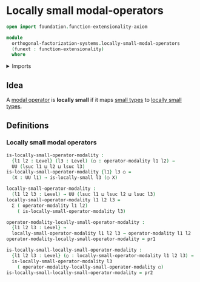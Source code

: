 # Locally small modal-operators

```agda
open import foundation.function-extensionality-axiom

module
  orthogonal-factorization-systems.locally-small-modal-operators
  (funext : function-extensionality)
  where
```

<details><summary>Imports</summary>

```agda
open import foundation.dependent-pair-types
open import foundation.locally-small-types funext
open import foundation.universe-levels

open import orthogonal-factorization-systems.modal-operators funext
```

</details>

## Idea

A [modal operator](orthogonal-factorization-systems.modal-operators.md) is
**locally small** if it maps [small types](foundation.small-types.md) to
[locally small types](foundation.locally-small-types.md).

## Definitions

### Locally small modal operators

```agda
is-locally-small-operator-modality :
  {l1 l2 : Level} (l3 : Level) (○ : operator-modality l1 l2) →
  UU (lsuc l1 ⊔ l2 ⊔ lsuc l3)
is-locally-small-operator-modality {l1} l3 ○ =
  (X : UU l1) → is-locally-small l3 (○ X)

locally-small-operator-modality :
  (l1 l2 l3 : Level) → UU (lsuc l1 ⊔ lsuc l2 ⊔ lsuc l3)
locally-small-operator-modality l1 l2 l3 =
  Σ ( operator-modality l1 l2)
    ( is-locally-small-operator-modality l3)

operator-modality-locally-small-operator-modality :
  {l1 l2 l3 : Level} →
  locally-small-operator-modality l1 l2 l3 → operator-modality l1 l2
operator-modality-locally-small-operator-modality = pr1

is-locally-small-locally-small-operator-modality :
  {l1 l2 l3 : Level} (○ : locally-small-operator-modality l1 l2 l3) →
  is-locally-small-operator-modality l3
    ( operator-modality-locally-small-operator-modality ○)
is-locally-small-locally-small-operator-modality = pr2
```
